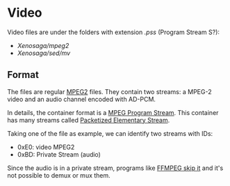 # Video
Video files are under the folders with extension *.pss* (Program Stream S?):
* *Xenosaga/mpeg2*
* *Xenosaga/sed/mv*

## Format
The files are regular [MPEG2](https://en.wikipedia.org/wiki/MPEG-2) files. They contain two streams: a MPEG-2 video and an audio channel encoded with AD-PCM.

In details, the container format is a [MPEG Program Stream](https://en.wikipedia.org/wiki/MPEG_program_stream). This container has many streams called [Packetized Elementary Stream](https://en.wikipedia.org/wiki/Packetized_elementary_stream).

Taking one of the file as example, we can identify two streams with IDs:
* 0xE0: video MPEG2
* 0xBD: Private Stream (audio)

Since the audio is in a private stream, programs like [FFMPEG skip it](https://superuser.com/questions/615604/muxing-private-streams-into-from-mp4-and-mpeg2ts-with-ffmpeg) and it's not possible to demux or mux them.
